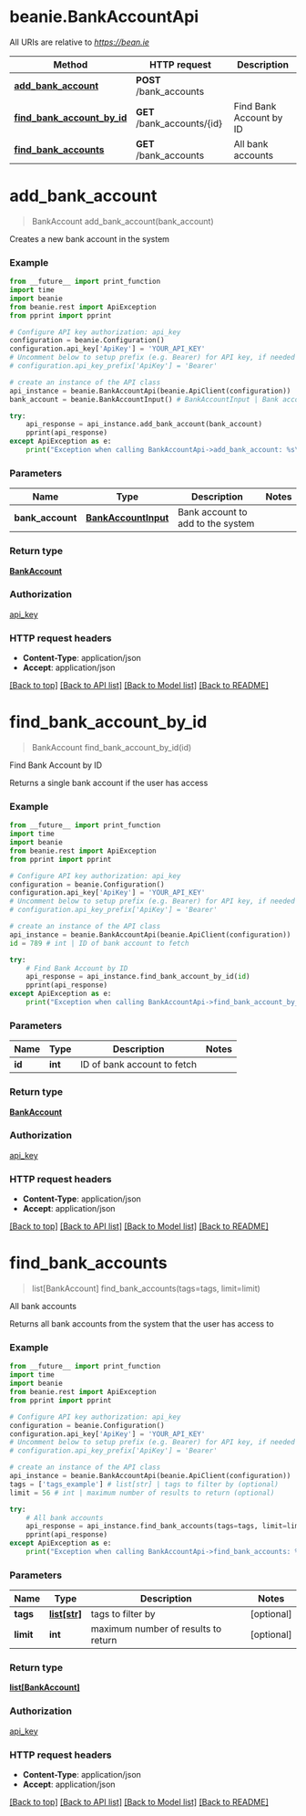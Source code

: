 # beanie.BankAccountApi

All URIs are relative to *https://bean.ie*

Method | HTTP request | Description
------------- | ------------- | -------------
[**add_bank_account**](BankAccountApi.md#add_bank_account) | **POST** /bank_accounts | 
[**find_bank_account_by_id**](BankAccountApi.md#find_bank_account_by_id) | **GET** /bank_accounts/{id} | Find Bank Account by ID
[**find_bank_accounts**](BankAccountApi.md#find_bank_accounts) | **GET** /bank_accounts | All bank accounts


# **add_bank_account**
> BankAccount add_bank_account(bank_account)



Creates a new bank account in the system

### Example
```python
from __future__ import print_function
import time
import beanie
from beanie.rest import ApiException
from pprint import pprint

# Configure API key authorization: api_key
configuration = beanie.Configuration()
configuration.api_key['ApiKey'] = 'YOUR_API_KEY'
# Uncomment below to setup prefix (e.g. Bearer) for API key, if needed
# configuration.api_key_prefix['ApiKey'] = 'Bearer'

# create an instance of the API class
api_instance = beanie.BankAccountApi(beanie.ApiClient(configuration))
bank_account = beanie.BankAccountInput() # BankAccountInput | Bank account to add to the system

try:
    api_response = api_instance.add_bank_account(bank_account)
    pprint(api_response)
except ApiException as e:
    print("Exception when calling BankAccountApi->add_bank_account: %s\n" % e)
```

### Parameters

Name | Type | Description  | Notes
------------- | ------------- | ------------- | -------------
 **bank_account** | [**BankAccountInput**](BankAccountInput.md)| Bank account to add to the system | 

### Return type

[**BankAccount**](BankAccount.md)

### Authorization

[api_key](../README.md#api_key)

### HTTP request headers

 - **Content-Type**: application/json
 - **Accept**: application/json

[[Back to top]](#) [[Back to API list]](../README.md#documentation-for-api-endpoints) [[Back to Model list]](../README.md#documentation-for-models) [[Back to README]](../README.md)

# **find_bank_account_by_id**
> BankAccount find_bank_account_by_id(id)

Find Bank Account by ID

Returns a single bank account if the user has access

### Example
```python
from __future__ import print_function
import time
import beanie
from beanie.rest import ApiException
from pprint import pprint

# Configure API key authorization: api_key
configuration = beanie.Configuration()
configuration.api_key['ApiKey'] = 'YOUR_API_KEY'
# Uncomment below to setup prefix (e.g. Bearer) for API key, if needed
# configuration.api_key_prefix['ApiKey'] = 'Bearer'

# create an instance of the API class
api_instance = beanie.BankAccountApi(beanie.ApiClient(configuration))
id = 789 # int | ID of bank account to fetch

try:
    # Find Bank Account by ID
    api_response = api_instance.find_bank_account_by_id(id)
    pprint(api_response)
except ApiException as e:
    print("Exception when calling BankAccountApi->find_bank_account_by_id: %s\n" % e)
```

### Parameters

Name | Type | Description  | Notes
------------- | ------------- | ------------- | -------------
 **id** | **int**| ID of bank account to fetch | 

### Return type

[**BankAccount**](BankAccount.md)

### Authorization

[api_key](../README.md#api_key)

### HTTP request headers

 - **Content-Type**: application/json
 - **Accept**: application/json

[[Back to top]](#) [[Back to API list]](../README.md#documentation-for-api-endpoints) [[Back to Model list]](../README.md#documentation-for-models) [[Back to README]](../README.md)

# **find_bank_accounts**
> list[BankAccount] find_bank_accounts(tags=tags, limit=limit)

All bank accounts

Returns all bank accounts from the system that the user has access to

### Example
```python
from __future__ import print_function
import time
import beanie
from beanie.rest import ApiException
from pprint import pprint

# Configure API key authorization: api_key
configuration = beanie.Configuration()
configuration.api_key['ApiKey'] = 'YOUR_API_KEY'
# Uncomment below to setup prefix (e.g. Bearer) for API key, if needed
# configuration.api_key_prefix['ApiKey'] = 'Bearer'

# create an instance of the API class
api_instance = beanie.BankAccountApi(beanie.ApiClient(configuration))
tags = ['tags_example'] # list[str] | tags to filter by (optional)
limit = 56 # int | maximum number of results to return (optional)

try:
    # All bank accounts
    api_response = api_instance.find_bank_accounts(tags=tags, limit=limit)
    pprint(api_response)
except ApiException as e:
    print("Exception when calling BankAccountApi->find_bank_accounts: %s\n" % e)
```

### Parameters

Name | Type | Description  | Notes
------------- | ------------- | ------------- | -------------
 **tags** | [**list[str]**](str.md)| tags to filter by | [optional] 
 **limit** | **int**| maximum number of results to return | [optional] 

### Return type

[**list[BankAccount]**](BankAccount.md)

### Authorization

[api_key](../README.md#api_key)

### HTTP request headers

 - **Content-Type**: application/json
 - **Accept**: application/json

[[Back to top]](#) [[Back to API list]](../README.md#documentation-for-api-endpoints) [[Back to Model list]](../README.md#documentation-for-models) [[Back to README]](../README.md)

